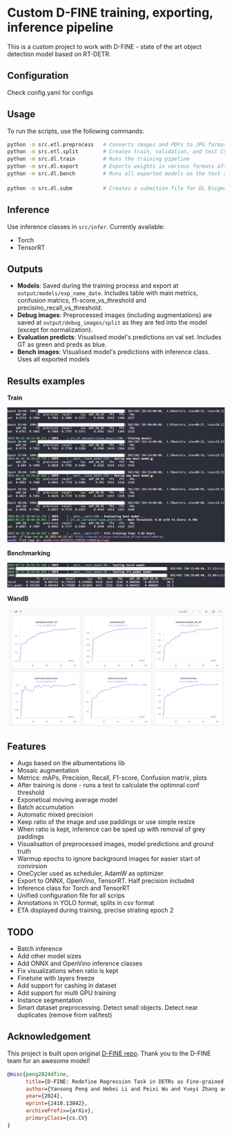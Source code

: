 # Custom D-FINE training, exporting, inference pipeline
This is a custom project to work with D-FINE - state of the art object detection model based on RT-DETR.

## Configuration
Check config.yaml for configs

## Usage
To run the scripts, use the following commands:
```bash
python -m src.etl.preprocess   # Converts images and PDFs to JPG format
python -m src.etl.split        # Creates train, validation, and test CSVs with image paths
python -m src.dl.train         # Runs the training pipeline
python -m src.dl.export        # Exports weights in various formats after training
python -m src.dl.bench         # Runs all exported models on the test set

python -m src.dl.subm          # Creates a submition file for DL Enigma Kaggle challenge
```

## Inference
Use inference classes in `src/infer`. Currently available:
- Torch
- TensorRT

## Outputs
- **Models**: Saved during the training process and export at `output/models/exp_name_date`. Includes table with main metrics, confusion matrics, f1-score_vs_threshold and precisino_recall_vs_threshold.
- **Debug images**: Preprocessed images (including augmentations) are saved at `output/debug_images/split` as they are fed into the model (except for normalization).
- **Evaluation predicts**: Visualised model's predictions on val set. Includes GT as green and preds as blue.
- **Bench images**: Visualised model's predictions with inference class. Uses all exported models

## Results examples
**Train**

![image](assets/train.png)

**Benchmarking**

![image](assets/bench.png)

**WandB**

![image](assets/wandb.png)


## Features
- Augs based on the albumentations lib
- Mosaic augmentation
- Metrics: mAPs, Precision, Recall, F1-score, Confusion matrix, plots
- After training is done - runs a test to calculate the optimnal conf threshold
- Exponetioal moving average model
- Batch accumulation
- Automatic mixed precision
- Keep ratio of the image and use paddings or use simple resize
- When ratio is kept, inference can be sped up with removal of grey paddings
- Visualisation of preprocessed images, model predictions and ground truth
- Warmup epochs to ignore background images for easier start of convirsion
- OneCycler used as scheduler, AdamW as optimizer
- Export to ONNX, OpenVino, TensorRT. Half precision included
- Inference class for Torch and TensorRT
- Unified configuration file for all scrips
- Annotations in YOLO format, splits in csv format
- ETA displayed during training, precise strating epoch 2

## TODO
- Batch inference
- Add other model sizes
- Add ONNX and OpenVino inference classes
- Fix visualizations when ratio is kept
- Finetune with layers freeze
- Add support for cashing in dataset
- Add support for multi GPU training
- Instance segmentation
- Smart dataset preprocessing. Detect small objects. Detect near duplicates (remove from val/test)


## Acknowledgement
This project is built upon original [D-FINE repo](https://github.com/Peterande/D-FINE). Thank you to the D-FINE team for an awesome model!

``` bibtex
@misc{peng2024dfine,
      title={D-FINE: Redefine Regression Task in DETRs as Fine-grained Distribution Refinement},
      author={Yansong Peng and Hebei Li and Peixi Wu and Yueyi Zhang and Xiaoyan Sun and Feng Wu},
      year={2024},
      eprint={2410.13842},
      archivePrefix={arXiv},
      primaryClass={cs.CV}
}
```
